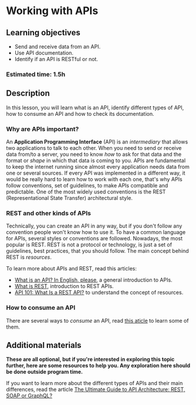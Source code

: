 # Working with APIs

## Learning objectives

- Send and receive data from an API.
- Use API documentation.
- Identify if an API is RESTful or not.

### Estimated time: 1.5h

## Description

In this lesson, you will learn what is an API, identify different types of API, how to consume an API and how to check its documentation.

### Why are APIs important?

An **Application Programming Interface** (API) is an *intermediary* that allows two applications to talk to each other. When you need to send or receive data from/to a server, you need to know *how* to ask for that data and the format or *shape* in which that data is coming to you. APIs are fundamental to keep the internet running since almost every application needs data from one or several sources. If every API was implemented in a different way, it would be really hard to learn how to work with each one, that's why APIs follow conventions, set of guidelines, to make APIs compatible and predictable. One of the most widely used conventions is the REST (Representational State Transfer) architectural style.

### REST and other kinds of APIs

Technically, you can create an API in any way, but if you don't follow any convention people won't know how to use it. To have a common language for APIs, several styles or conventions are followed. Nowadays, the most popular is REST. REST is not a protocol or technology, is just a set of guidelines, best practices, that you should follow. The main concept behind REST is *resources*.

To learn more about APIs and REST, read this articles:

- [What is an API? In English, please](https://www.freecodecamp.org/news/what-is-an-api-in-english-please-b880a3214a82/), a general introduction to APIs.
- [What is REST](https://restfulapi.net/), introduction to REST APIs.
- [API 101: What Is a REST API?](https://blog.postman.com/rest-api-definition/) to understand the concept of resources.

### How to consume an API

There are several ways to *consume* an API, read [this aticle](../articles/how_to_consume_api.md) to learn some of them.

## Additional materials

**These are all optional, but if you're interested in exploring this topic further, here are some resources to help you. Any exploration here should be done outside program time.**

If you want to learn more about the different types of APIs and their main differences, read the article [The Ultimate Guide to API Architecture: REST, SOAP or GraphQL?](https://da-14.com/blog/ultimate-guide-api-architecture-rest-soap-or-graphql)
